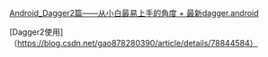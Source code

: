 [Android_Dagger2篇——从小白最易上手的角度 + 最新dagger.android](https://www.jianshu.com/p/22c397354997)

[Dagger2使用]（https://blog.csdn.net/gao878280390/article/details/78844584）
